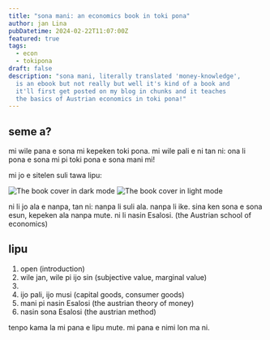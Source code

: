 ```yaml
---
title: "sona mani: an economics book in toki pona"
author: jan Lina
pubDatetime: 2024-02-22T11:07:00Z
featured: true
tags:
  - econ
  - tokipona
draft: false
description: "sona mani, literally translated 'money-knowledge',
  is an ebook but not really but well it's kind of a book and
  it'll first get posted on my blog in chunks and it teaches
  the basics of Austrian economics in toki pona!"
---
```


## seme a?

mi wile pana e sona mi kepeken toki pona. mi wile pali e ni tan
ni: ona li pona e sona mi pi toki pona e sona mani mi!

mi jo e sitelen suli tawa lipu:

![The book cover in dark mode](@assets/images/lipu-sona-mani-pimeja.png)
![The book cover in light mode](@assets/images/lipu-sona-mani-walo.png)

ni li jo ala e nanpa, tan ni: nanpa li suli ala. nanpa li ike.
sina ken sona e sona esun, kepeken ala nanpa mute. ni li nasin
Esalosi. (the Austrian school of economics)

## lipu

1. open (introduction)
2. wile jan, wile pi ijo sin (subjective value, marginal value)
3.
4. ijo pali, ijo musi (capital goods, consumer goods)
5. mani pi nasin Esalosi (the austrian theory of money)
6. nasin sona Esalosi (the austrian method)

tenpo kama la mi pana e lipu mute. mi pana e nimi lon ma ni.
